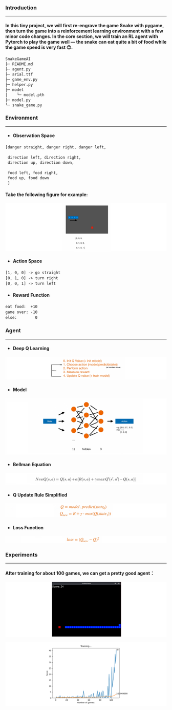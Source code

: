 ### Introduction

------

#### In this tiny project, we will first re-engrave the game Snake with pygame, then turn the game into a reinforcement learning environment with a few minor code changes. In the core section, we will train an RL agent with Pytorch to play the game well — the snake can eat quite a bit of food while the game speed is very fast 😉. 

```
SnakeGameAI
├─ README.md
├─ agent.py
├─ arial.ttf
├─ game_env.py
├─ helper.py
├─ model
│    └─ model.pth
├─ model.py
└─ snake_game.py
```

### Environment

------

- #### Observation Space

```shell
[danger straight, danger right, danger left,

 direction left, direction right,
 direction up, direction down,

 food left, food right,
 food up, food down
 ]
```

#### Take the following figure for example:

<p align="center">
<img src="https://github.com/Kiiiiii123/Kiiiiii123.github.io/blob/master/images/960.png"><br/>
</p>

- #### Action Space

```tex
[1, 0, 0] -> go straight
[0, 1, 0] -> turn right
[0, 0, 1] -> turn left
```

- #### Reward Function

```tex
eat food:  +10
game over: -10
else:        0
```

### Agent

------

- #### Deep Q Learning

<p align="center">
<img src="https://github.com/Kiiiiii123/Kiiiiii123.github.io/blob/master/images/962.png"><br/>
</p>

- #### Model

<p align="center">
<img src="https://github.com/Kiiiiii123/Kiiiiii123.github.io/blob/master/images/961.png"><br/>
</p>

- #### Bellman Equation

<p align="center">
<img src="https://github.com/Kiiiiii123/Kiiiiii123.github.io/blob/master/images/963.png"><br/>
</p>

- #### Q Update Rule Simplified

<p align="center">
<img src="https://github.com/Kiiiiii123/Kiiiiii123.github.io/blob/master/images/964.png"><br/>
</p>

- #### Loss Function

<p align="center">
<img src="https://github.com/Kiiiiii123/Kiiiiii123.github.io/blob/master/images/965.png"><br/>
</p>

### Experiments

------

#### After training for about 100 games, we can get a pretty good agent：

<p align="center">
<img src="https://github.com/Kiiiiii123/Kiiiiii123.github.io/blob/master/images/967.png"><br/>
</p>
<p align="center">
<img src="https://github.com/Kiiiiii123/Kiiiiii123.github.io/blob/master/images/966.png"><br/>
</p>
